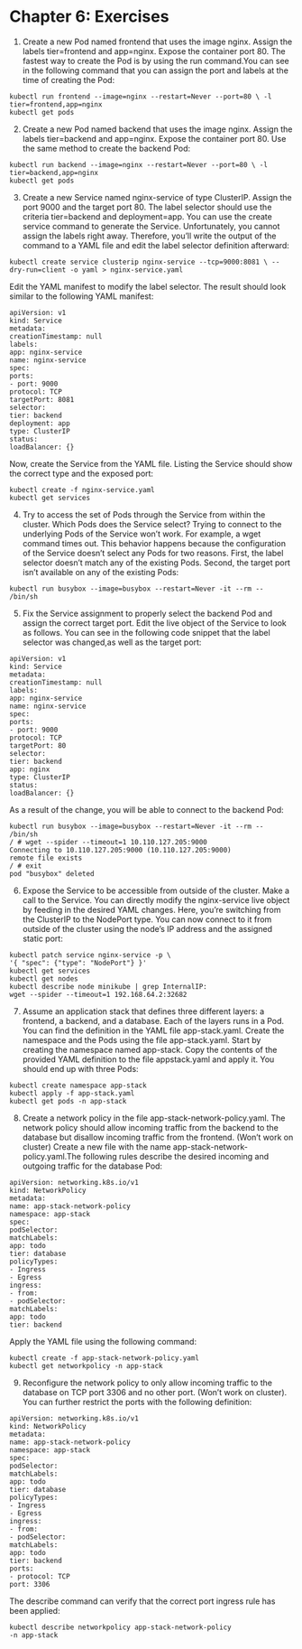 # Chapter 6: Exercises
1. Create a new Pod named frontend that uses the image nginx. Assign the labels tier=frontend and app=nginx. Expose the container port 80.
The fastest way to create the Pod is by using the run command.You can see in the following command that you can assign the port and labels at the time of creating the Pod:
```
kubectl run frontend --image=nginx --restart=Never --port=80 \ -l tier=frontend,app=nginx
kubectl get pods
```
2. Create a new Pod named backend that uses the image nginx. Assign the labels tier=backend and app=nginx. Expose the container port 80.
Use the same method to create the backend Pod:
```
kubectl run backend --image=nginx --restart=Never --port=80 \ -l tier=backend,app=nginx
kubectl get pods
```
3. Create a new Service named nginx-service of type ClusterIP. Assign the port 9000 and the target port 80. The label selector should use the criteria tier=backend and deployment=app.
You can use the create service command to generate the Service. Unfortunately, you cannot assign the labels right away. Therefore, you’ll write the output of the command to a YAML file and edit the label selector definition afterward:
```
kubectl create service clusterip nginx-service --tcp=9000:8081 \ --dry-run=client -o yaml > nginx-service.yaml
```
Edit the YAML manifest to modify the label selector. The result should look similar to the following YAML manifest:
```
apiVersion: v1
kind: Service
metadata:
creationTimestamp: null
labels:
app: nginx-service
name: nginx-service
spec:
ports:
- port: 9000
protocol: TCP
targetPort: 8081
selector:
tier: backend
deployment: app
type: ClusterIP
status:
loadBalancer: {}
```
Now, create the Service from the YAML file. Listing the Service should show the correct type and the exposed port:
```
kubectl create -f nginx-service.yaml
kubectl get services
```
4. Try to access the set of Pods through the Service from within the cluster. Which Pods does the Service select?
Trying to connect to the underlying Pods of the Service won’t work. For example, a wget command times out. This behavior happens because the configuration of the Service doesn’t select any Pods for two reasons. First, the label selector doesn’t match any of the existing Pods. Second, the target port isn’t available on any of
the existing Pods:
```
kubectl run busybox --image=busybox --restart=Never -it --rm -- /bin/sh
```
5. Fix the Service assignment to properly select the backend Pod and assign the correct target port.
Edit the live object of the Service to look as follows. You can see in the following code snippet that the label selector was changed,as well as the target port:
```
apiVersion: v1
kind: Service
metadata:
creationTimestamp: null
labels:
app: nginx-service
name: nginx-service
spec:
ports:
- port: 9000
protocol: TCP
targetPort: 80
selector:
tier: backend
app: nginx
type: ClusterIP
status:
loadBalancer: {}
```
As a result of the change, you will be able to connect to the backend Pod:
```
kubectl run busybox --image=busybox --restart=Never -it --rm -- /bin/sh
/ # wget --spider --timeout=1 10.110.127.205:9000
Connecting to 10.110.127.205:9000 (10.110.127.205:9000)
remote file exists
/ # exit
pod "busybox" deleted
```
6. Expose the Service to be accessible from outside of the cluster. Make a call to the Service.
You can directly modify the nginx-service live object by feeding in the desired YAML changes. Here, you’re switching from the ClusterIP to the NodePort type. You can now connect to it from outside of the cluster using the node’s IP address and the assigned static port:
```
kubectl patch service nginx-service -p \
'{ "spec": {"type": "NodePort"} }'
kubectl get services
kubectl get nodes
kubectl describe node minikube | grep InternalIP:
wget --spider --timeout=1 192.168.64.2:32682
```
7. Assume an application stack that defines three different layers: a frontend, a backend, and a database. Each of the layers runs in a Pod. You can find the definition in the YAML file app-stack.yaml. Create the namespace and the Pods using the file app-stack.yaml.
Start by creating the namespace named app-stack. Copy the contents of the provided YAML definition to the file appstack.yaml and apply it. You should end up with three Pods:
```
kubectl create namespace app-stack
kubectl apply -f app-stack.yaml
kubectl get pods -n app-stack
```
8. Create a network policy in the file app-stack-network-policy.yaml. The network policy should allow incoming traffic from the backend to the database but disallow incoming traffic from the frontend. (Won’t work on cluster)
Create a new file with the name app-stack-network-policy.yaml.The following rules describe the desired incoming and outgoing traffic for the database Pod:
```
apiVersion: networking.k8s.io/v1
kind: NetworkPolicy
metadata:
name: app-stack-network-policy
namespace: app-stack
spec:
podSelector:
matchLabels:
app: todo
tier: database
policyTypes:
- Ingress
- Egress
ingress:
- from:
- podSelector:
matchLabels:
app: todo
tier: backend
```
Apply the YAML file using the following command:

```
kubectl create -f app-stack-network-policy.yaml
kubectl get networkpolicy -n app-stack
```
9. Reconfigure the network policy to only allow incoming traffic to the database on TCP port 3306 and no other port. (Won’t work on cluster).
You can further restrict the ports with the following definition:
```
apiVersion: networking.k8s.io/v1
kind: NetworkPolicy
metadata:
name: app-stack-network-policy
namespace: app-stack
spec:
podSelector:
matchLabels:
app: todo
tier: database
policyTypes:
- Ingress
- Egress
ingress:
- from:
- podSelector:
matchLabels:
app: todo
tier: backend
ports:
- protocol: TCP
port: 3306
```
The describe command can verify that the correct port ingress rule has been applied:
```
kubectl describe networkpolicy app-stack-network-policy
-n app-stack
```




